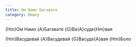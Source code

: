 ```yaml
---
title: Ом Намо Багавате
category: Вишну
---
```

{Hm}Ом Намо {A}Багавате {G}Ва{A}суде{Hm}вая

{Hm}Васудевай {A}Васудевай {G}Васуде{A}вая {Hm}Боло
